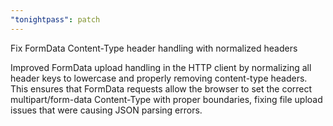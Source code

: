 ```yaml
---
"tonightpass": patch
---
```


Fix FormData Content-Type header handling with normalized headers

Improved FormData upload handling in the HTTP client by normalizing all header keys to lowercase and properly removing content-type headers. This ensures that FormData requests allow the browser to set the correct multipart/form-data Content-Type with proper boundaries, fixing file upload issues that were causing JSON parsing errors.
